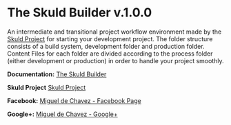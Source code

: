 # **The Skuld Builder v.1.0.0**

An intermediate and transitional project workflow environment made by the [Skuld Project](www.facebook.com/miguel.dechavez.3)
for starting your development project. The folder structure consists of a build system, 
development folder and production folder. Content Files for each folder are divided
according to the process folder (either development or production) in order to 
handle your project smoothly.


**Documentation:** [The Skuld Builder](https://www.facebook.com/miguel.dechavez.3) 

**Skuld Project** [Skuld Project](https://www.facebook.com/miguel.dechavez.3) 

**Facebook:** [Miguel de Chavez - Facebook Page](https://www.facebook.com/miguel.dechavez.3)

**Google+:** [Miguel de Chavez - Google+](https://www.facebook.com/miguel.dechavez.3)



